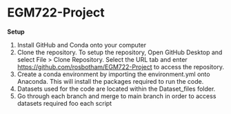 # EGM722-Project

**Setup**
1. Install GitHub and Conda onto your computer  
2. Clone the repository. To setup the repository, Open GitHub Desktop and select File > Clone Repository. Select the URL tab and enter https://github.com/rosbotham/EGM722-Project to access the repository.
3. Create a conda environment by importing the environment.yml onto Anaconda. This will install the packages required to run the code.
4. Datasets used for the code are located within the Dataset_files folder.
5. Go through each branch and merge to main branch in order to access datasets required foo each script
